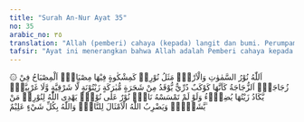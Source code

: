 ```yaml
---
title: "Surah An-Nur Ayat 35"
no: 35
arabic_no: ٣٥
translation: "Allah (pemberi) cahaya (kepada) langit dan bumi. Perumpamaan cahaya-Nya, seperti sebuah lubang yang tidak tembus, yang di dalamnya ada pelita besar. Pelita itu di dalam tabung kaca (dan) tabung kaca itu bagaikan bintang yang berkilauan, yang dinyalakan dengan minyak dari pohon yang diberkahi, (yaitu) pohon zaitun yang tumbuh tidak di timur dan tidak pula di barat, yang minyaknya (saja) hampir-hampir menerangi, walaupun tidak disentuh api. Cahaya di atas cahaya (berlapis-lapis), Allah memberi petunjuk kepada cahaya-Nya bagi orang yang Dia kehendaki, dan Allah membuat perumpamaan-perumpamaan bagi manusia. Dan Allah Maha Mengetahui segala sesuatu."
tafsir: "Ayat ini menerangkan bahwa Allah adalah Pemberi cahaya kepada langit dan bumi dan semua yang ada pada keduanya. Dengan cahaya itu segala sesuatu berjalan dengan tertib dan teratur, tak ada yang menyimpang dari jalan yang telah ditentukan baginya, ibarat orang yang berjalan di tengah malam yang gelap gulita dan di tangannya ada sebuah lampu yang terang benderang yang menerangi apa yang ada di sekitarnya. Tentu dia akan aman dalam perjalanannya tidak akan tersesat atau terperosok ke jurang yang dalam, walau bagaimana pun banyak liku-liku yang dilaluinya. Berbeda dengan orang yang tidak mempunyai lampu, tentu akan banyak menemui kesulitan. Meraba-raba kesana kemari berjalan tertegun-tegun karena tidak tahu arah, maka pastilah orang ini akan tersesat atau mendapat kecelakaan karena tidak melihat alam sekitarnya. Amat besarlah faedahnya cahaya yang diberikan Allah kepada alam semesta ini. Cahaya yang dikaruniakan Allah itu bukan sembarang cahaya. Ia adalah cahaya yang istimewa yang tidak ada bandingannya, karena cahaya itu bukan saja menerangi alam lahiriah, tetapi menerangi batiniah. \n\nAllah memberikan perumpamaan bagi cahaya-Nya dengan sesuatu yang dapat dilihat dan dirasakan oleh manusia pada waktu diturunkannya ayat ini, yaitu dengan cahaya lampu yang dianggap pada masa itu merupakan cahaya yang paling cemerlang. Mungkin bagi kita sekarang ini cahaya lampu itu kurang artinya bila dibandingkan dengan cahaya lampu listrik seribu watt apalagi cahaya yang dapat menembus lapisan-lapisan yang ada di depannya. Sebenarnya cahaya yang menjadi sumber kekuatan bagi alam semesta tidak dapat diserupakan dengan cahaya apa pun yang dapat ditemukan manusia seperti cahaya laser umpamanya. \n\nAllah memberikan perumpamaan bagi cahaya-Nya dengan cahaya sebuah lampu yang terletak pada suatu tempat di dinding rumah yang sengaja dibuat untuk meletakkan lampu sehingga cahayanya amat terang sekali, berlainan dengan lampu yang diletakkan di tengah rumah, maka cahayanya akan berkurang karena luasnya ruangan yang menyerap cahayanya. Sumbu lampu itu berada dalam kaca yang bersih dan jernih. Kaca itu sendiri sudah cemerlang seperti kristal. Minyaknya diperas dari buah zaitun yang ditanam di atas bukit, selalu disinari cahaya matahari pagi dan petang. Maka pada ayat ini diibaratkan dengan tumbuh-tumbuhan yang tidak tumbuh di timur dan tidak pula di barat, karena kalau pohon itu tumbuh di sebelah timur, mungkin pada sorenya tidak ditimpa cahaya matahari lagi, demikian pula sebaliknya. Minyak lampu itu sendiri karena jernihnya dan baik mutunya hampir-hampir bercahaya, walaupun belum disentuh api, apalagi kalau sudah menyala tentulah cahaya yang ditimbulkannya akan berlipat ganda. \n\nDi samping cahaya lampu itu sendiri yang amat cemerlang, cahaya itu juga dipantulkan oleh tempat letaknya, maka cahaya yang dipantulkan lampu itu menjadi berlipat ganda. Demikianlah perumpamaan bagi cahaya Allah meskipun amat jauh perbedaan antara cahaya Allah dan cahaya yang dijadikan perumpamaan.\n\nAllah memberi petunjuk kepada siapa yang dikehendaki-Nya untuk mendapat cahaya itu sehingga dia selalu menempuh jalan yang lurus yang menyampaikannya kepada cita-citanya yang baik dan selalu bertindak bijaksana dalam menghadapi berbagai macam persoalan dalam hidupnya. Berbahagialah orang yang mendapat pancaran Nur Ilahi itu, karena dia telah mempunyai pedoman yang tepat yang tidak akan membawanya kepada hal-hal yang tidak benar dan menyesatkan. Untuk memperoleh Nur Ilahi itu seseorang harus benar-benar beriman dan taat kepada perintah Allah serta menjauhi segala perbuatan maksiat. \n\nImam Syafi'i pernah bertanya kepada gurunya yang bernama Waki' tentang hafalannya yang tidak pernah mantap dan cepat lupa, maka gurunya itu menasehatinya supaya ia menjauhi segala perbuatan maksiat, karena ilmu itu adalah Nur Ilahi, dan Nur Ilahi itu tidak akan diberikan kepada orang yang berbuat maksiat. Seperti dalam syair di bawah ini: \n\nAku mengadu kepada Waki' tentang buruknya hafalanku, \n\nLalu ia menasihatiku agar meninggalkan kemaksiatan.\n\nIa memberitahuku bahwa ilmu itu adalah cahaya, \n\nDan Cahaya Allah tidak diberikan kepada orang yang berbuat maksiat.\n\nYahya bin Salam pernah berkata, \"Hati seorang mukmin dapat mengetahui mana yang benar sebelum diterangkan kepadanya, karena hatinya itu selalu sesuai dengan kebenaran.\" Inilah yang dimaksud dengan sabda Rasulullah saw. \n\nBerhati-hatilah terhadap firasat orang mukmin, karena ia melihat dengan Nur Allah. (Riwayat al-Bukhari dalam kitab at-Tarikh al-Kabir dari Abu Sa'id al-Khudri)\n\nTentu saja yang dimaksud dengan orang mukmin di sini ialah orang-orang yang benar beriman dan bertakwa kepada Allah dengan sepenuhnya.\n\nIbnu 'Abbas berkata tentang ayat ini, \"Inilah contoh bagi Nur Allah dan petunjuk-Nya yang berada dalam hati orang mukmin. Jika minyak lampu dapat bercahaya sendiri sebelum disentuh api, dan bila disentuh oleh api bertambah cemerlang cahayanya, maka seperti itu pula hati orang mukmin, dia selalu mendapat petunjuk dalam tindakannya sebelum dia diberi ilmu. Apabila dia diberi ilmu, akan bertambahlah keyakinannya, dan bertambah pula cahaya dalam hatinya. Demikianlah Allah memberikan perumpamaan kepada manusia tentang Nur-Nya. Sesungguhnya Dia Maha Mengetahui segala sesuatu.\""
---
```

۞ اَللّٰهُ نُوْرُ السَّمٰوٰتِ وَالْاَرْضِۗ مَثَلُ نُوْرِهٖ كَمِشْكٰوةٍ فِيْهَا مِصْبَاحٌۗ  اَلْمِصْبَاحُ فِيْ زُجَاجَةٍۗ  اَلزُّجَاجَةُ كَاَنَّهَا كَوْكَبٌ دُرِّيٌّ يُّوْقَدُ مِنْ شَجَرَةٍ مُّبٰرَكَةٍ زَيْتُوْنَةٍ لَّا شَرْقِيَّةٍ وَّلَا غَرْبِيَّةٍۙ يَّكَادُ زَيْتُهَا يُضِيْۤءُ وَلَوْ لَمْ تَمْسَسْهُ نَارٌۗ  نُوْرٌ عَلٰى نُوْرٍۗ يَهْدِى اللّٰهُ لِنُوْرِهٖ مَنْ يَّشَاۤءُۗ وَيَضْرِبُ اللّٰهُ الْاَمْثَالَ لِلنَّاسِۗ وَاللّٰهُ بِكُلِّ شَيْءٍ عَلِيْمٌ ۙ 